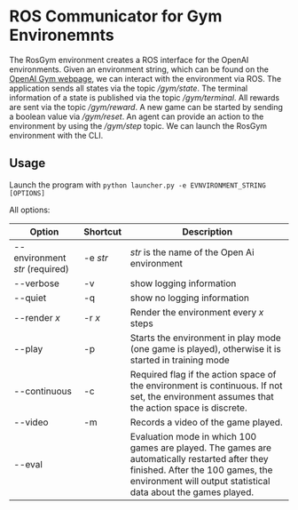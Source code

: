 <!-- (c) https://github.com/MontiCore/monticore -->
# ROS Communicator for Gym Environemnts

The RosGym environment creates a ROS interface for the OpenAI environments. Given an environment string, which can be found on the [OpenAI Gym webpage](\url{https://gym.openai.com}), we can interact with the environment via ROS. The application sends all states via the topic */gym/state*. The terminal information of a state is published via the topic */gym/terminal*. All rewards are sent via the topic */gym/reward*. A new game can be started by sending a boolean value via */gym/reset*. An agent can provide an action to the environment by using the */gym/step* topic. We can launch the RosGym environment with the CLI.

## Usage

Launch the program with ```python launcher.py -e EVNVIRONMENT_STRING [OPTIONS]```

All options:

|Option | Shortcut |Description|
|-------|----------|-----------|
| --environment *str* (required) | -e *str*| *str* is the name of the Open Ai environment |
| --verbose | -v | show logging information |
| --quiet | -q | show no logging information |
| --render *x*| -r *x* | Render the environment every *x* steps
| --play | -p | Starts the environment in play mode (one game is played), otherwise it is started in training mode |
| --continuous | -c | Required flag if the action space of the environment is continuous. If not set, the environment assumes that the action space is discrete. |
| --video | -m | Records a video of the game played. |
| --eval | | Evaluation mode in which 100 games are played. The games are automatically restarted after they finished. After the 100 games, the environment will output statistical data about the games played. |
